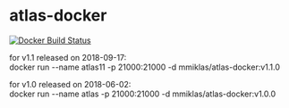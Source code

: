 # atlas-docker
[![Docker Build Status](https://img.shields.io/docker/build/mmiklas/atlas-docker.svg?style=flat-square)](https://hub.docker.com/r/mmiklas/atlas-docker/)

for v1.1 released on 2018-09-17:  
docker run --name atlas11 -p 21000:21000 -d mmiklas/atlas-docker:v1.1.0  

for v1.0 released on 2018-06-02:  
docker run --name atlas -p 21000:21000 -d mmiklas/atlas-docker:v1.0.0    
